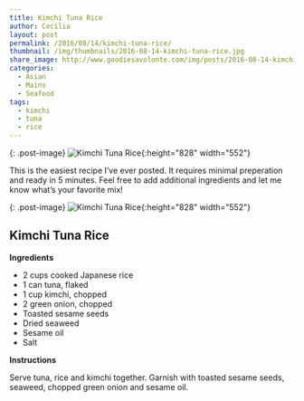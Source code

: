 ```yaml
---
title: Kimchi Tuna Rice
author: Cecilia
layout: post
permalink: /2016/08/14/kimchi-tuna-rice/
thumbnail: /img/thumbnails/2016-08-14-kimchi-tuna-rice.jpg
share_image: http://www.goodiesavolonte.com/img/posts/2016-08-14-kimchi-tuna-rice-01.jpg
categories:
  - Asian
  - Mains
  - Seafood
tags:
  - kimchi
  - tuna
  - rice
---
```


{: .post-image}
![Kimchi Tuna Rice](http://www.goodiesavolonte.com/img/posts/2016-08-14-kimchi-tuna-rice-01.jpg){:height="828" width="552"}

This is the easiest recipe I’ve ever posted. It requires minimal preperation and ready in 5 minutes. Feel free to add additional ingredients and let me know what’s your favorite mix! 

<!--more-->

{: .post-image}
![Kimchi Tuna Rice](http://www.goodiesavolonte.com/img/posts/2016-08-14-kimchi-tuna-rice-02.jpg){:height="828" width="552"}

## Kimchi Tuna Rice

**Ingredients**

  * 2 cups cooked Japanese rice
  * 1 can tuna, flaked
  * 1 cup kimchi, chopped
  * 2 green onion, chopped
  * Toasted sesame seeds
  * Dried seaweed
  * Sesame oil
  * Salt

**Instructions**

Serve tuna, rice and kimchi together. Garnish with toasted sesame seeds, seaweed, chopped green onion and sesame oil. 
